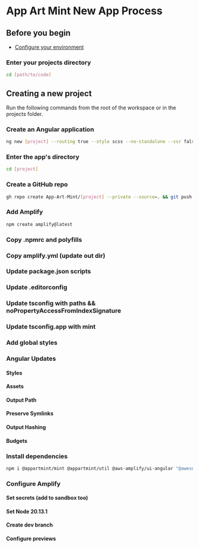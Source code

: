 # App Art Mint New App Process
## Before you begin
 - [Configure your environment](https://github.com/App-Art-Mint/.github/blob/prod/docs/prepare-env.md)

### Enter your projects directory
```bash
cd [path/to/code]
```

## Creating a new project
Run the following commands from the root of the workspace or in the projects folder.

### Create an Angular application
```bash
ng new [project] --routing true --style scss --no-standalone --ssr false
```

### Enter the app's directory
```bash
cd [project]
```

### Create a GitHub repo
```bash
gh repo create App-Art-Mint/[project] --private --source=. && git push
```

### Add Amplify
```bash
npm create amplify@latest
```

### Copy .npmrc and polyfills
### Copy amplify.yml (update out dir)
### Update package.json scripts
### Update .editorconfig
### Update tsconfig with paths && noPropertyAccessFromIndexSignature
### Update tsconfig.app with mint
### Add global styles
### Angular Updates
#### Styles
#### Assets
#### Output Path
#### Preserve Symlinks
#### Output Hashing
#### Budgets



### Install dependencies
```bash
npm i @appartmint/mint @appartmint/util @aws-amplify/ui-angular "@awesome.me/kit-c0365045dc" photoswipe swiper
```

### Configure Amplify
#### Set secrets (add to sandbox too)
#### Set Node 20.13.1
#### Create dev branch
#### Configure previews